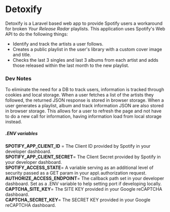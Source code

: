 # Detoxify
Detoxify is a Laravel based web app to provide Spotify users a workaround for broken _Your Release Radar_ playlists. This application uses Spotify's Web API to do the following things:

- Identify and track the artists a user follows.
- Creates a public playlist in the user's library with a custom cover image and title.
- Checks the last 3 singles and last 3 albums from each artist and adds those released within the last month to the new playlist.

### Dev Notes
To eliminate the need for a DB to track users, information is tracked through cookies and local storage. When a user fetches a list of the artists they followed, the returned JSON response is stored in browser storage. When a user generates a playlist, album and track information JSON are also stored in browser storage. This allows for a user to refresh the page and not have to do a new call for information, having information load from local storage instead.

##### .ENV variables

**SPOTIFY_APP_CLIENT_ID** = The Client ID provided by Spotify in your developer dashboard.\
**SPOTIFY_APP_CLIENT_SECRET**= The Client Secret provided by Spotify in your developer dashboard.\
**SPOTIFY_ACCESS_STATE**= A variable serving as an additional level of security passed as a GET param in your app\ authorization request.\
**AUTHORIZE_ACCESS_ENDPOINT**= The callback path set in your developer dashboard. Set as a .ENV variable to help setting port if developing locally.\
**CAPTCHA_SITE_KEY**= The SITE KEY provided in your Google reCAPTCHA dashboard.\
**CAPTCHA_SECRET_KEY**= The SECRET KEY provided in your Google reCAPTCHA dashboard.
